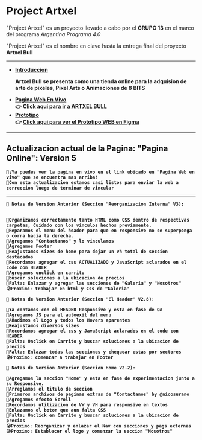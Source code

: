    <h1>Project Artxel</h1>
    <p>"Project Artxel" es un proyecto llevado a cabo por el <b>GRUPO 13</b> en el marco del programa <i>Argentina Programa 4.0</i></p>
    <p>"Project Artxel" es el nombre en clave hasta la entrega final del proyecto <strong>Artxel Bull</p>
      <hr>
    <ul>
      <li>
        <u>Introduccion</u> 
        <p>Artxel Bull se presenta como una tienda online para la adquision de arte de pixeles, Pixel Arts o Animaciones de 8 BITS</p>
      </li>
      <li>
        <u>Pagina Web En Vivo</u> <br>
        <span>👉</span>
      <a href="https://mateangulo.github.io/Project-Artxel/html/index.html">Click aqui para ir a ARTXEL BULL</a>
      <br>
    </li>
          <li>
        <u>Prototipo</u> <br>
        <span>👉</span>
      <a href="https://www.figma.com/proto/6p2NfObdsUPQq9eLxBWY90/UTN-Wireframe?node-id=0-1&scaling=min-zoom&page-id=0%3A1">Click aqui para ver el Prototipo WEB en Figma</a>
      <br>
    </li>
    </ul>
    <hr>
    <h2>Actualizacion actual de la Pagina: "Pagina Online": Version 5</h2>
    
    🫡¡Ya puedes ver la pagina en vivo en el link ubicado en "Pagina Web en vivo" que se encuentra mas arriba!
    🫡Con esta actualizacion estamos casi listos para enviar la web a correccion luego de terminar de vincular

----------------------------------------------------------------------------------
    
    📌 Notas de Version Anterior (Seccion "Reorganizacion Interna" V3):

        
    🫡Organizamos correctamente tanto HTML como CSS dentro de respectivas carpetas, Cuidado con los vinculos hechos previamente.
    🫡Reparamos el menu del header para que en responsive no se superponga o corra hacia la derecha.
    🫡Agregamos "Contactanos" y lo vinculamos
    🫡Agregamos Footer
    🫡Reajustamos sizes de home para dejar un vh total de seccion destacados
    🫡Recordamos agregar el css ACTUALIZADO y JavaScript aclarados en el code con HEADER
    🫡Agregamos onclick en carrito
    🫥buscar soluciones a la ubicacion de precios
    🫥Falta: Enlazar y agregar las secciones de "Galeria" y "Nosotros"
    😜Proximo: trabajar en html y Css de "Galeria"
    
    📌 Notas de Version Anterior (Seccion "El Header" V2.8):

    🫡Ya contamos con el HEADER Responsive y esta en fase de QA
    🫡Agregamos JS para el autoexit del menu
    🫡Añadimos el Logo y todos los Hovers aparentes
    🫡Reajustamos diversos sizes
    🫡Recordamos agregar el css y JavaScript aclarados en el code con HEADER
    🫥Falta: Onclick en Carrito y buscar soluciones a la ubicacion de precios
    🫥Falta: Enlazar todas las secciones y chequear estas por sectores
    😜Proximo: comenzar a trabajar en Footer
    
    📌 Notas de Version Anterior (Seccion Home V2.2):
    
    🫡Agregamos la seccion "Home" y esta en fase de experimentacion junto a su Responsive.
    🫡Arreglamos el titulo de seccion
    🫡Primeros archivos de paginas extras de "Contactanos" by @nicosurano
    🫡Agregamos efecto Scroll
    🫡Recordamos utilizacion de VW y VH para responsive en textos
    🫡Enlazamos el boton que aun falta CSS
    🫥Falta: Onclick en Carrito y buscar soluciones a la ubicacion de precios
    😜Proximo: Reorganizar y enlazar el Nav con secciones y pags externas
    😜Proximo: Establecer el logo y comenzar la seccion "Nosotros"
